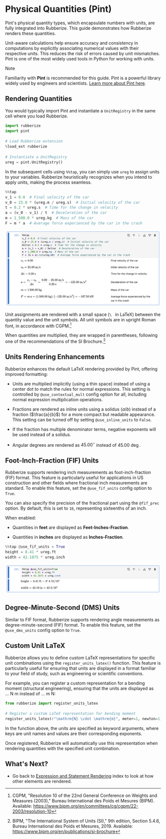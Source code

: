 # Physical Quantities (Pint)

Pint's physical quantity types, which encapsulate numbers with units, are fully integrated into Rubberize. This guide demonstrates how Rubberize renders these quantities.

Unit-aware calculations help ensure accuracy and consistency in computations by explicitly associating numerical values with their respective units. This reduces the risk of errors caused by unit mismatches. Pint is one of the most widely used tools in Python for working with units.

> [!NOTE]
> Familiarity with **Pint** is recommended for this guide. Pint is a powerful library widely used by engineers and scientists. [Learn more about Pint here](https://pint.readthedocs.io/en/stable/index.html).

## Rendering Quantities

You would typically import Pint and instantiate a `UnitRegistry` in the same cell where you load Rubberize.

```python
import rubberize
import pint

# Load Rubberize extension
%load_ext rubberize

# Instantiate a UnitRegistry
ureg = pint.UnitRegistry()
```

In the subsequent cells using `%%tap`, you can simply use `ureg` to assign units to your variables. Rubberize heuristically recognizes when you intend to apply units, making the process seamless.

```python
%%tap
v_1 = 0.0  # Final velocity of the car
v_0 = 25.0 * (ureg.m / ureg.s)  # Initial velocity of the car
t = 0.2 * ureg.s  # Time for the change in velocity
a = (v_0 - v_1) / t  # Deceleration of the car
m = 1_500.0 * ureg.kg  # Mass of the car
F = m * a  # Average force experienced by the car in the crash
```

<picture>
    <source media="(prefers-color-scheme: dark)" srcset="../assets/rendering/pint/pint_dark.png">
    <source media="(prefers-color-scheme: light)" srcset="../assets/rendering/pint/pint.png">
    <img alt="Screenshot of pint in Rubberize" src="../assets/rendering/pint/pint.png">
</picture>

Unit assignments are rendered with a small space (`\ ` in LaTeX) between the quantity value and the unit symbols. All unit symbols are in upright Roman font, in accordance with CGPM.[^1]

When quantities are multiplied, they are wrapped in parentheses, following one of the recommendations of the SI Brochure.[^2]

## Units Rendering Enhancements

Rubberize enhances the default LaTeX rendering provided by Pint, offering improved formatting:

- Units are multiplied implicitly (using a thin space) instead of using a center dot to match the rules for normal expressions. This setting is controlled by `@use_contextual_mult` config option for all, including normal expression multiplication operations.

- Fractions are rendered as inline units using a solidus ($a/b$) instead of a fraction ($\frac{a}{b}$) for a more compact but readable appearance. This setting can be turned off by setting `@use_inline_units` to `False`.

- If the fraction has multiple denominator terms, negative exponents will be used instead of a solidus.

- Angular degrees are rendered as $45.00^{\circ}$ instead of $45.00\ \deg$.

## Foot-Inch-Fraction (FIF) Units

Rubberize supports rendering inch measurements as foot-inch-fraction (FIF) format. This feature is particularly useful for applications in US construction and other fields where fractional inch measurements are standard. To enable this feature, set the `@use_fif_units` config option to `True`.

You can also specify the precision of the fractional part using the `@fif_prec` option. By default, this is set to `16`, representing sixteenths of an inch. 

When enabled:

- Quantities in **feet** are displayed as **Feet-Inches-Fraction**.

- Quantities in **inches** are displayed as **Inches-Fraction**.

```python
%%tap @use_fif_units = True
height = 8.41 * ureg.ft
width = 42.1875 * ureg.inch
```
<picture>
    <source media="(prefers-color-scheme: dark)" srcset="../assets/rendering/pint/fif_dark.png">
    <source media="(prefers-color-scheme: light)" srcset="../assets/rendering/pint/fif.png">
    <img alt="Screenshot of pint in Rubberize" src="../assets/rendering/pint/fif.png">
</picture>

## Degree-Minute-Second (DMS) Units

Similar to FIF format, Rubberize supports rendering angle measurements as degree-minute-second (FIF) format. To enable this feature, set the `@use_dms_units` config option to `True`.

## Custom Unit LaTeX

Rubberize allows you to define custom LaTeX representations for specific unit combinations using the `register_units_latex()` function. This feature is particularly useful for ensuring that units are displayed in a format familiar to your field of study, such as engineering or scientific conventions.

For example, you can register a custom representation for a bending moment (structural engineering), ensuring that the units are displayed as $\dots\ \mathrm{N}\ \mathrm{m}$ instead of $\dots\ \mathrm{m}\ \mathrm{N}$:

```python
from rubberize import register_units_latex

# Register a custom LaTeX representation for bending moment
register_units_latex(r"\mathrm{N} \cdot \mathrm{m}", meter=1, newton=1)
```

In the function above, the units are specified as keyword arguments, where keys are unit names and values are their corresponding exponents.

Once registered, Rubberize will automatically use this representation when rendering quantities with the specified unit combination.

## What's Next?

* Go back to [Expression and Statement Rendering](index.md) index to look at how other elements are rendered.

[^1]: CGPM, "Resolution 10 of the 22nd General Conference on Weights and Measures (2003)," Bureau International des Poids et Mesures (BIPM). Available: https://www.bipm.org/en/committees/cg/cgpm/22-2003/resolution-10

[^2]: BIPM, "The International System of Units (SI)," 9th edition, Section 5.4.6, Bureau International des Poids et Mesures, 2019. Available: https://www.bipm.org/en/publications/si-brochure